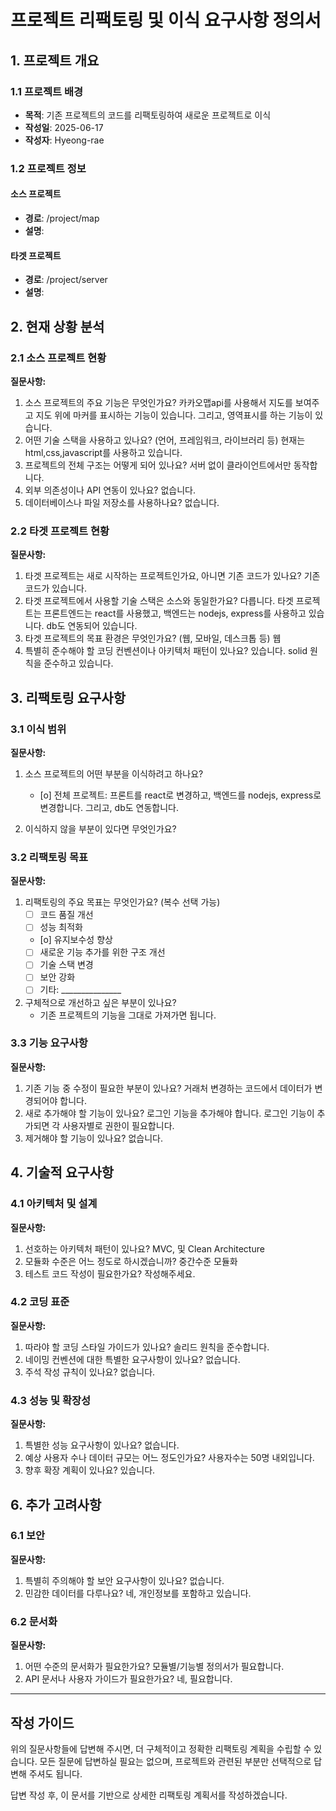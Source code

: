 # 프로젝트 리팩토링 및 이식 요구사항 정의서

## 1. 프로젝트 개요

### 1.1 프로젝트 배경
- **목적**: 기존 프로젝트의 코드를 리팩토링하여 새로운 프로젝트로 이식
- **작성일**: 2025-06-17
- **작성자**: Hyeong-rae

### 1.2 프로젝트 정보
#### 소스 프로젝트
- **경로**: /project/map
- **설명**: 

#### 타겟 프로젝트
- **경로**: /project/server
- **설명**: 

## 2. 현재 상황 분석

### 2.1 소스 프로젝트 현황
**질문사항:**
1. 소스 프로젝트의 주요 기능은 무엇인가요? 카카오맵api를 사용해서 지도를 보여주고 지도 위에 마커를 표시하는 기능이 있습니다. 그리고, 영역표시를 하는 기능이 있습니다.
2. 어떤 기술 스택을 사용하고 있나요? (언어, 프레임워크, 라이브러리 등) 현재는 html,css,javascript를 사용하고 있습니다.
3. 프로젝트의 전체 구조는 어떻게 되어 있나요? 서버 없이 클라이언트에서만 동작합니다.
4. 외부 의존성이나 API 연동이 있나요? 없습니다.
5. 데이터베이스나 파일 저장소를 사용하나요? 없습니다.

### 2.2 타겟 프로젝트 현황
**질문사항:**
1. 타겟 프로젝트는 새로 시작하는 프로젝트인가요, 아니면 기존 코드가 있나요? 기존 코드가 있습니다.
2. 타겟 프로젝트에서 사용할 기술 스택은 소스와 동일한가요? 다릅니다. 타겟 프로젝트는 프론트엔드는 react를 사용했고, 백엔드는 nodejs, express를 사용하고 있습니다. db도 연동되어 있습니다.
3. 타겟 프로젝트의 목표 환경은 무엇인가요? (웹, 모바일, 데스크톱 등) 웹
4. 특별히 준수해야 할 코딩 컨벤션이나 아키텍처 패턴이 있나요? 있습니다. solid 원칙을 준수하고 있습니다.

## 3. 리팩토링 요구사항

### 3.1 이식 범위
**질문사항:**
1. 소스 프로젝트의 어떤 부분을 이식하려고 하나요?
   - [o] 전체 프로젝트: 프론트를 react로 변경하고, 백엔드를 nodejs, express로 변경합니다. 그리고, db도 연동합니다.

2. 이식하지 않을 부분이 있다면 무엇인가요?

### 3.2 리팩토링 목표
**질문사항:**
1. 리팩토링의 주요 목표는 무엇인가요? (복수 선택 가능)
   - [ ] 코드 품질 개선
   - [ ] 성능 최적화
   - [o] 유지보수성 향상
   - [ ] 새로운 기능 추가를 위한 구조 개선
   - [ ] 기술 스택 변경
   - [ ] 보안 강화
   - [ ] 기타: _______________

2. 구체적으로 개선하고 싶은 부분이 있나요?
   - 기존 프로젝트의 기능을 그대로 가져가면 됩니다.

### 3.3 기능 요구사항
**질문사항:**
1. 기존 기능 중 수정이 필요한 부분이 있나요? 거래처 변경하는 코드에서 데이터가 변경되어야 합니다.
2. 새로 추가해야 할 기능이 있나요? 로그인 기능을 추가해야 합니다. 로그인 기능이 추가되면 각 사용자별로 권한이 필요합니다.
3. 제거해야 할 기능이 있나요? 없습니다.

## 4. 기술적 요구사항

### 4.1 아키텍처 및 설계
**질문사항:**
1. 선호하는 아키텍처 패턴이 있나요? MVC, 및 Clean Architecture
2. 모듈화 수준은 어느 정도로 하시겠습니까? 중간수준 모듈화
3. 테스트 코드 작성이 필요한가요? 작성해주세요.

### 4.2 코딩 표준
**질문사항:**
1. 따라야 할 코딩 스타일 가이드가 있나요? 솔리드 원칙을 준수합니다.
2. 네이밍 컨벤션에 대한 특별한 요구사항이 있나요? 없습니다.
3. 주석 작성 규칙이 있나요? 없습니다.

### 4.3 성능 및 확장성
**질문사항:**
1. 특별한 성능 요구사항이 있나요? 없습니다.
2. 예상 사용자 수나 데이터 규모는 어느 정도인가요? 사용자수는 50명 내외입니다.
3. 향후 확장 계획이 있나요? 있습니다.

## 6. 추가 고려사항

### 6.1 보안
**질문사항:**
1. 특별히 주의해야 할 보안 요구사항이 있나요? 없습니다.
2. 민감한 데이터를 다루나요? 네, 개인정보를 포함하고 있습니다.

### 6.2 문서화
**질문사항:**
1. 어떤 수준의 문서화가 필요한가요? 모듈별/기능별 정의서가 필요합니다.
2. API 문서나 사용자 가이드가 필요한가요? 네, 필요합니다.


---

## 작성 가이드

위의 질문사항들에 답변해 주시면, 더 구체적이고 정확한 리팩토링 계획을 수립할 수 있습니다. 
모든 질문에 답변하실 필요는 없으며, 프로젝트와 관련된 부분만 선택적으로 답변해 주셔도 됩니다.

답변 작성 후, 이 문서를 기반으로 상세한 리팩토링 계획서를 작성하겠습니다.